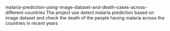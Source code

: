 malaria-prediction-using-image-dataset-and-death-cases-across-different-countries
The project use detect malaria prediction based on image dataset and check the death of the people having malaria across the countries in recent years 
